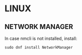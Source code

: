 # LINUX

## NETWORK MANAGER
In case nmcli is not installed, install:
```console
sudo dnf install NetworkManager
```

